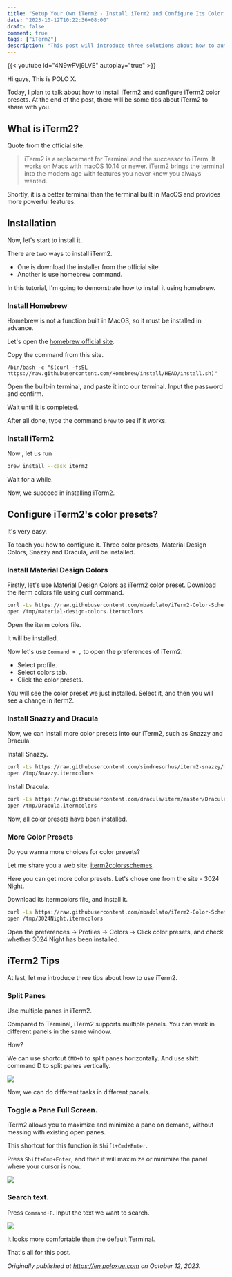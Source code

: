 ```yaml
---
title: "Setup Your Own iTerm2 - Install iTerm2 and Configure Its Color Presets"
date: "2023-10-12T10:22:36+08:00"
draft: false
comment: true
tags: ["iTerm2"]
description: "This post will introduce three solutions about how to autostart Tmux when starting iTerm2."
---
```


{{< youtube id="4N9wFVj9LVE" autoplay="true" >}}

Hi guys, This is POLO X.

Today, I plan to talk about how to install iTerm2 and configure iTerm2 color presets. At the end of the post, there will be some tips about iTerm2 to share with you.

## What is iTerm2?

Quote from the official site.

> iTerm2 is a replacement for Terminal and the successor to iTerm. It works on Macs with macOS 10.14 or newer. iTerm2 brings the terminal into the modern age with features you never knew you always wanted.

Shortly, it is a better terminal than the terminal built in MacOS and provides more powerful features.

## Installation

Now, let's start to install it.

There are two ways to install iTerm2.

- One is download the installer from the official site.
- Another is use homebrew command.

In this tutorial, I'm going to demonstrate how to install it using homebrew.

### Install Homebrew

Homebrew is not a function built in MacOS, so it must be installed in advance.

Let's open the [homebrew official site](https://brew.sh).

Copy the command from this site.

```
/bin/bash -c "$(curl -fsSL https://raw.githubusercontent.com/Homebrew/install/HEAD/install.sh)"
```

Open the built-in terminal, and paste it into our terminal. Input the password and confirm.

Wait until it is completed.

After all done, type the command `brew` to see if it works.

### Install iTerm2

Now , let us run 

```bash
brew install --cask iterm2
```

Wait for a while.

Now, we succeed in  installing iTerm2.

## Configure iTerm2's color presets?

It's very easy.

To teach you how to configure it. Three color presets, Material Design Colors, Snazzy and Dracula, will be installed.

### Install Material Design Colors

Firstly, let's use Material Design Colors as iTerm2 color preset. Download the iterm colors file using curl command.

```bash
curl -Ls https://raw.githubusercontent.com/mbadolato/iTerm2-Color-Schemes/master/schemes/MaterialDesignColors.itermcolors > /tmp/material-design-colors.itermcolors
open /tmp/material-design-colors.itermcolors
```

Open the iterm colors file.  

It will be installed.

Now let's use `Command + ,` to open the preferences of iTerm2.

- Select profile.
- Select colors tab.
- Click the color presets. 

You will see the color preset we just installed. Select it, and then you will see a change in iterm2.

### Install Snazzy and Dracula

Now, we can install more color presets into our iTerm2, such as Snazzy and Dracula.

Install Snazzy.

```bash
curl -Ls https://raw.githubusercontent.com/sindresorhus/iterm2-snazzy/main/Snazzy.itermcolors > /tmp/Snazzy.itermcolors
open /tmp/Snazzy.itermcolors
```

Install Dracula.

```bash
curl -Ls https://raw.githubusercontent.com/dracula/iterm/master/Dracula.itermcolors > /tmp/Dracula.itermcolors
open /tmp/Dracula.itermcolors
```

Now, all color presets have been installed.

### More Color Presets

Do you wanna more choices for color presets?

Let me share you a web site: [iterm2colorsschemes](https://iterm2colorschemes.com).

Here you can get more color presets. Let's chose one from the site - 3024 Night. 

Download its itermcolors file, and install it.

```bash
curl -Ls https://raw.githubusercontent.com/mbadolato/iTerm2-Color-Schemes/master/schemes/3024%20Night.itermcolors > /tmp/3024Night.itermcolors
open /tmp/3024Night.itermcolors
```

Open the preferences -> Profiles -> Colors -> Click color presets, and check whether 3024 Night has been installed.

## iTerm2 Tips

At last, let me introduce three tips about how to use iTerm2.

### Split Panes

Use multiple panes in iTerm2.

Compared to Terminal, iTerm2 supports multiple panels. You can work in different panels in the same window.

How?

We can use shortcut `CMD+D` to split panes horizontally. And use  shift command D to split panes vertically.

![](https://cdn.jsdelivr.net/gh/poloxue/images@main/2023-10-11-setup-your-own-iterm2-01.gif)

Now, we can do different tasks in different panels.

### Toggle a Pane Full Screen.

iTerm2 allows you to maximize and minimize a pane on demand, without messing with existing open panes.

This shortcut for this function is `Shift+Cmd+Enter`.

Press `Shift+Cmd+Enter`, and then it will maximize or minimize the panel where your cursor is now.

![](https://cdn.jsdelivr.net/gh/poloxue/images@main/2023-10-11-setup-your-own-iterm2-02.gif)

### Search text.

Press `Command+F`. Input the text we want to search. 

![](https://cdn.jsdelivr.net/gh/poloxue/images@main/2023-10-11-setup-your-own-iterm2-03.gif)

It looks more comfortable than the default Terminal.

That's all for this post.

*Originally published at https://en.poloxue.com on October 12, 2023.*


